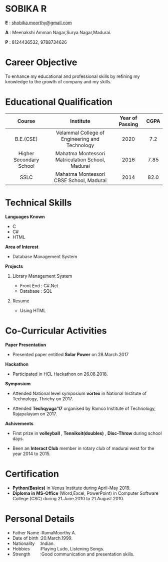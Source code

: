 # SOBIKA R

**E** :&nbsp;shobika.moorthy@gmail.com

**A** :&nbsp;Meenakshi Amman Nagar,Surya Nagar,Madurai.

**P** :&nbsp;8124436532, 9788734626


# Career Objective

To enhance my educational and professional skills by refining my knowledge to the growth of company and my skills.

# Educational Qualification

| Course | Institute    | Year of Passing | CGPA |
| :------: | :------------: | :---------------: | :----: |
| B.E.(CSE) | Velammal College of Engineering and Technology | 2020 | 7.2 |
| Higher Secondary School | Mahatma Montessori Matriculation School, Madurai | 2016 | 7.85
| SSLC | Mahatma Montessori CBSE School, Madurai | 2014 | 82.0 |

# Technical Skills

**Languages Known**

- C
- C#
- HTML

**Area of Interest**

- Database Management System

**Projects**

1. Library Management System

   - Front End : C#.Net
   - Database  : SQL 

2. Resume
 
   - Using HTML

# Co-Curricular Activities

**Paper Presentation**

- Presented paper entitled **Solar Power**
on 28.March.2017

**Hackathon**

- Participated in HCL Hackathon on 26.08.2018.

**Symposium**

- Attended National level symposium **vortex** in National Institute of Technology, Thrichy on 2017.

- Attended **Techqyuga'17** organised by Ramco Institute of Technology, Rajapalayam on 2017.

**Achivements**

- First prize in **volleyball** , **Tennikoit(doubles)** , **Disc-Throw** during school days.

- Been an **Interact Club** member in rotary club of madurai west for the year 2014 to 2015.


# Certification

- **Python(Basics)** in Venus Institute during April-May 2019.
- **Diploma in MS-Office** (Word,Excel, PowerPoint) in Computer Software College (CSC) during 21.June.2010 to 21.August.2010.

# Personal Details

- Father Name&nbsp;:RamaMoorthy A.
- Date of birth&nbsp;:20.March.1999.
- Nationality&nbsp;&nbsp;&nbsp;&nbsp;:Indian.
- Hobbies&nbsp;&nbsp;&nbsp;&nbsp;&nbsp;&nbsp;&nbsp;&nbsp;:Playing Ludo, Listening Songs.
- Strength&nbsp;&nbsp;&nbsp;&nbsp;&nbsp;&nbsp;&nbsp;&nbsp;:Good communication and presentation skills.



